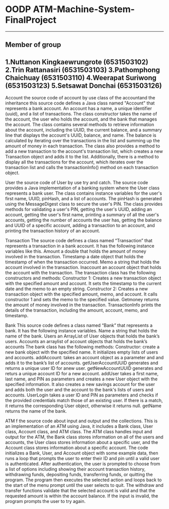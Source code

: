 # OODP ATM-Machine-System-FinalProject
-------------------------------------------
Member of group
-------------------------------------------
1.Nuttanon Kingkaewrungrote (6531503102)
2.Trin Rattanasiri (6531503103)
3.Pathomphong Chaichuay (6531503110)
4.Weerapat Suriwong (6531503123)
5.Setsawat Donchai (6531503126)
-------------------------------------------


Account
the source code of account by use class of the accountand the inheritance this source code defines a Java class named "Account" that represents a bank account. An account has a name, a unique identifier (uuid), and a list of transactions. The class constructor takes the name of the account, the user who holds the account, and the bank that manages the account. The class contains several methods to retrieve information about the account, including the UUID, the current balance, and a summary line that displays the account's UUID, balance, and name. The balance is calculated by iterating over the transactions in the list and summing up the amount of money in each transaction. The class also provides a method to add a new transaction to the account's transaction list, which creates a new Transaction object and adds it to the list. Additionally, there is a method to display all the transactions for the account, which iterates over the transaction list and calls the transactionInfo() method on each transaction object.

User
the source code of User by use try and catch. The source code provides a Java implementation of a banking system where the User class represents a bank user. The class contains instance variables for the user's first name, UUID, pinHash, and a list of accounts. The pinHash is generated using the MessageDigest class to secure the
user's PIN. The class provides methods for validating a user's PIN, getting the user's UUID, adding an account, getting the user's first name, printing a summary of all the user's accounts, getting the number of accounts the user has, getting the balance and UUID of a specific account, adding a transaction to an account, and printing the transaction history of an account.

Transaction
The source code defines a class named “Transaction” that represents a transaction in a bank account. It has the following instance variables like this. Amount a double that holds the amount of money involved in the transaction. Timestamp a date object that holds the timestamp of when the transaction occurred. Memo a string that holds the account involved in the transaction. Inaccount an account object that holds the account with the transaction.
The transaction class has the following constructors and methods:
Constructor 1: Creates a new transaction object with the specified amount and account. It sets the timestamp to the current date and the memo to an empty string.
Constructor 2: Creates a new transaction object with the specified amount, memo, and account. It calls constructor 1 and sets the memo to the specified value.
Getmoney returns the amount of money involved in the transaction. TransactionInfo prints the details of the transaction, including the amount, account, memo, and timestamp.

Bank
This source code defines a class named “Bank” that represents a bank. It has the following instance variables. Name a string that holds the name of the bank. Users an
ArrayList of User objects that holds the bank’s users. Accounts an arraylist of account objects that holds the bank’s accounts The bank class has the following methods: Constructor: create a new bank object with the specified name. It initializes empty lists of users and accounts. addAccount: takes an account object as a parameter and and adds it to the bank’s list of accounts. getUserAccountUUID generates and returns a unique user ID for anew user. getNewAccountUUID generates and returs a unique account ID for a new account. addUser takes a first name, last name, and PIN as parameters and creates a new User object with the specified information. It also creates a new savings account for the user and adds both the user and the account to the bank's lists of users and accounts. UserLogin takes a
user ID and PIN as parameters and checks if the provided credentials match those of an existing user. If there is a match, it returns the corresponding User object, otherwise it returns null. getName returns the name of the bank.

ATM
f the source code about input and output and the collections. This is an implementation of an ATM using Java, it includes a Bank class, User class, Account class, and ATM class. The ATM class handles input and output for the ATM, the Bank class stores information on all of the users and accounts, the User class stores
information about a specific user, and the Account class stores information about a specific account. The code initializes a Bank, User, and Account object with some example data, then runs a loop that prompts the user to enter their ID and pin until a valid user is authenticated. After authentication, the user is prompted to choose from a list of options including showing their account transaction history, withdrawing funds, depositing funds, transferring funds, or quitting the program. The program then executes the selected action and loops back to the start of the menu prompt until the user selects to quit. The withdraw and transfer functions
validate that the selected account is valid and that the requested amount is within the account balance. If the input is invalid, the program prompts the user to try again.
